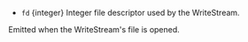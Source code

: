 <!-- YAML
added: v0.1.93
-->

* `fd` {integer} Integer file descriptor used by the WriteStream.

Emitted when the WriteStream's file is opened.


